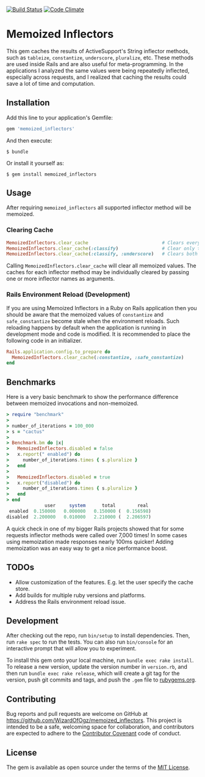 [![Build Status](https://travis-ci.org/WizardOfOgz/memoized_inflectors.svg?branch=master)](https://travis-ci.org/WizardOfOgz/memoized_inflectors) [![Code Climate](https://codeclimate.com/github/WizardOfOgz/memoized_inflectors/badges/gpa.svg)](https://codeclimate.com/github/WizardOfOgz/memoized_inflectors)

# Memoized Inflectors

This gem caches the results of ActiveSupport's String inflector methods, such as `tableize`, `constantize`, `underscore`, `pluralize`, etc. These methods are used inside Rails and are also useful for meta-programming. In the applications I analyzed the same values were being repeatedly inflected, especially across requests, and I realized that caching the results could save a lot of time and computation.

## Installation

Add this line to your application's Gemfile:

```ruby
gem 'memoized_inflectors'
```

And then execute:

    $ bundle

Or install it yourself as:

    $ gem install memoized_inflectors

## Usage

After requiring `memoized_inflectors` all supported inflector method will be memoized.

### Clearing Cache

```ruby
MemoizedInflectors.clear_cache                           # Clears everything.
MemoizedInflectors.clear_cache(:classify)                # Clear only the :classify cache.
MemoizedInflectors.clear_cache(:classify, :underscore)   # Clears both the :classify and :underscore caches.
```

Calling `MemoizedInflectors.clear_cache` will clear all memoized values. The caches for each inflector method may be individually cleared by passing one or more inflector names as arguments.

### Rails Environment Reload (Development)

If you are using Memoized Inflectors in a Ruby on Rails application then you should be aware that the memoized values of `constantize` and `safe_constantize` become stale when the environment reloads. Such reloading happens by default when the application is running in development mode and code is modified. It is recommended to place the following code in an initializer.

```ruby
Rails.application.config.to_prepare do
  MemoizedInflectors.clear_cache(:constantize, :safe_constantize)
end
```

## Benchmarks

Here is a very basic benchmark to show the performance difference between memoized invocations and non-memoized.

```ruby
> require "benchmark"
>
> number_of_iterations = 100_000
> s = "cactus"
>
> Benchmark.bm do |x|
>   MemoizedInflectors.disabled = false
>   x.report(" enabled") do
>     number_of_iterations.times { s.pluralize }
>   end
>
>   MemoizedInflectors.disabled = true
>   x.report("disabled") do
>     number_of_iterations.times { s.pluralize }
>   end
> end
              user     system      total        real
 enabled  0.150000   0.000000   0.150000 (  0.156598)
disabled  2.200000   0.010000   2.210000 (  2.206597)
```

A quick check in one of my bigger Rails projects showed that for some requests inflector methods were called over 7,000 times! In some cases using memoization made responses nearly 100ms quicker! Adding memoization was an easy way to get a nice performance boost.

## TODOs

* Allow customization of the features. E.g. let the user specify the cache store.
* Add builds for multiple ruby versions and platforms.
* Address the Rails environment reload issue.

## Development

After checking out the repo, run `bin/setup` to install dependencies. Then, run `rake spec` to run the tests. You can also run `bin/console` for an interactive prompt that will allow you to experiment.

To install this gem onto your local machine, run `bundle exec rake install`. To release a new version, update the version number in `version.rb`, and then run `bundle exec rake release`, which will create a git tag for the version, push git commits and tags, and push the `.gem` file to [rubygems.org](https://rubygems.org).

## Contributing

Bug reports and pull requests are welcome on GitHub at https://github.com/WizardOfOgz/memoized_inflectors. This project is intended to be a safe, welcoming space for collaboration, and contributors are expected to adhere to the [Contributor Covenant](http://contributor-covenant.org) code of conduct.

## License

The gem is available as open source under the terms of the [MIT License](http://opensource.org/licenses/MIT).
